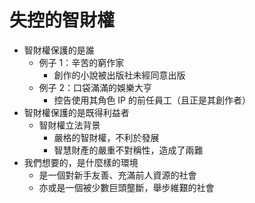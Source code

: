 # 失控的智財權

- 智財權保護的是誰
    + 例子 1：辛苦的窮作家
        * 創作的小說被出版社未經同意出版
   - 例子 2：口袋滿滿的娛樂大亨
     * 控告使用其角色 IP 的前任員工（且正是其創作者）
- 智財權保護的是既得利益者
    + 智財權立法背景
        + 嚴格的智財權，不利於發展
        + 智慧財產的嚴重不對稱性，造成了兩難
- 我們想要的，是什麼樣的環境
    + 是一個對新手友善、充滿前人資源的社會
    + 亦或是一個被少數巨頭壟斷，舉步維艱的社會